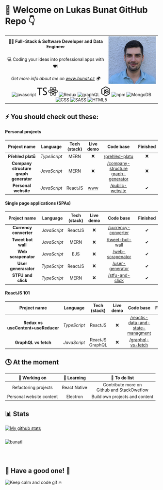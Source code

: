# 👋  Welcome on Lukas Bunat GitHub Repo 👇
<!-- ------------------------------------------------------------------------------------------ -->
<table>
 <tr>
    <td align="middle"><b>👨‍💻 Full-Stack & Software Developer and Data Engineer</b></td>
    <td rowspan="3" align="middle">
    <img src="./profilePicture.jpg" alt="avatar" width="200"/>
</td>
 </tr>
 <tr>
    <td align="middle">💻 Coding your ideas into professional apps with ❤️!</td>
 </tr>
 <tr>
    <td align="middle"><i>Get more info about me on <a href="https://bunat.cz">www.bunat.cz</a> 🌍</i></td>
 </tr>
 <tr>
  <td colspan="2" align="middle">
   <img src="https://cdn2.iconfinder.com/data/icons/designer-skills/128/code-programming-javascript-software-develop-command-language-256.png" alt="javascript" width="32" height="32"></img>
   <img src="https://raw.githubusercontent.com/Workshape/tech-icons/72fd0e4dc0320a84dc489d9dd8f63338926098e0/icons/typescript.svg" alt="typescript" width="32" height="32"></img>
   <img src="https://raw.githubusercontent.com/Workshape/tech-icons/72fd0e4dc0320a84dc489d9dd8f63338926098e0/icons/react.svg" alt="ReactJS" width="32" height="32"></img>
   <img src="https://cdn4.iconfinder.com/data/icons/logos-brands-5/24/redux-256.png" alt="Redux" width="32" height="32"></img>
   <img src="https://cdn4.iconfinder.com/data/icons/logos-brands-5/24/graphql-256.png" alt="graphQL" width="32" height="32"></img>
   <img src="https://raw.githubusercontent.com/Workshape/tech-icons/72fd0e4dc0320a84dc489d9dd8f63338926098e0/icons/nodejs.svg" alt="nodeJS" width="32" height="32"></img>
   <img src="https://cdn4.iconfinder.com/data/icons/logos-brands-5/24/npm-256.png" alt="npm" width="32" height="32"></img>
   <img src="https://cdn4.iconfinder.com/data/icons/logos-3/512/mongodb-2-256.png" alt="MongoDB" width="96" height="32"></img>
   <img src="https://cdn1.iconfinder.com/data/icons/logotypes/32/badge-css-3-256.png" alt="CSS" width="32" height="32"></img>
   <img src="https://cdn4.iconfinder.com/data/icons/logos-and-brands/512/288_Sass_logo-256.png" alt="SASS" width="32" height="32"></img>
   <img src="https://cdn3.iconfinder.com/data/icons/picons-social/57/50-html5-256.png" alt="HTML5" width="32" height="32"></img>
  </td>
 </tr>
</table>

## ⚡ You should check out these:

#### Personal projects

| Project name | Language | Tech<br>(stack) | Live<br>demo | Code base | Finished |
|:-:|:-:|:-:|:-:|:-:|:-:|
| **Přehled platů** | *TypeScript* | MERN | ❌ | [/prehled-platu][pp1b] | ❌ |
| **Company structure<br>graph generator** | *JavaScript* | MERN | ❌ | [/company-structure<br>graph-generator][pp2b] | ❌ |
| **Personal website** | *JavaScript* | ReactJS | [www][pp3a] | [/public-website][pp3b] | ✔ |

[pp1b]: https://github.com/bunatl/prehled-platu
[pp2b]: https://github.com/bunatl/CompanyOwenershipGrapher
[pp3a]: https://bunat.cz/
[pp3b]: https://github.com/bunatl/public-website

#### Single page applications (SPAs)

| Project name | Language | Tech<br>(stack) | Live<br>demo | Code base | Finished |
|:-:|:-:|:-:|:-:|:-:|:-:|
| **Currency converter** | *JavaScript* | ReactJS | ❌ | [/currency-converter][spa1b] | ✔ |
| **Tweet bot wall** | *JavaScript* | MERN | ❌ | [/tweet-bot-wall][spa2b] | ✔ |
| **Web scrapenator** | *JavaScript* | EJS | ❌ | [/web-scrapenator][spa3b] | ✔ |
| **User generarator** | *TypeScript* | ReactJS | ❌ | [/user-generator][spa4b] | ✔ |
| **STFU and click** | *TypeScript* | MERN | ❌ | [/stfu-and-click][spa5b] | ✔ |

[spa1a]: https://currency-converter.techis.fun/
[spa1b]: https://github.com/bunatl/currency-converter/
[spa2a]: https://tweet-bot.techis.fun/
[spa2b]: https://github.com/bunatl/tweet-bot-wall
[spa3b]: https://github.com/bunatl/web-scrapenator
[spa4a]: https://user-generator.techis.fun/
[spa4b]: https://github.com/bunatl/user-generator
[spa5b]: https://github.com/bunatl/stfu-and-click

#### ReactJS 101

| Project name | Language | Tech<br>(stack) | Live<br>demo | Code base | Finished |
|:-:|:-:|:-:|:-:|:-:|:-:|
| **Redux vs<br>useContent+useReducer** | *TypeScript* | ReactJS | ❌ | [/reactjs-data-and-state-managment][rb1b] | ✔ |
| **GraphQL vs fetch** | *JavaScript* | ReactJS<br>GraphQL | ❌ | [/graphql-vs-fetch][rb2b] | ✔ |

[rb1a]: https://react-states.techis.fun/
[rb1b]: https://github.com/bunatl/reactjs-data-and-state-managment/
[rb2a]: https://fetch-vs-graphql.techis.fun/
[rb2b]: https://github.com/bunatl/data-fetching-managment/


## 🕓 At the moment
|🔧 **Working on**|🌱 **Learning**|📝 **To do list**|
|:----------------:|:-------------:|:----------------:|
| Refactoring projects | React Native | Contribute more on <br> Github and StackOweflow |
| Personal website content | Electron | Build own projects and content |

## 📊 Stats
[![My github stats](https://github-readme-stats.vercel.app/api?username=bunatl&hide=prs&count_private=true&show_icons=true&theme=gruvbox "What are your stats? 👀")](https://github.com/bunatl)

<p><img style="margin-top:1em; margin-bottom:2em;" src="https://github-readme-stats.vercel.app/api/top-langs/?username=bunatl&layout=compact&langs_count=4" alt="bunatl" /></br></br></p>



## 🤗 Have a good one! 🤙
![Keep calm and code gif 🔥](https://media.giphy.com/media/13HgwGsXF0aiGY/giphy.gif "Keep calm and code 🔥")

<!-- ✔️,🔘 -->

